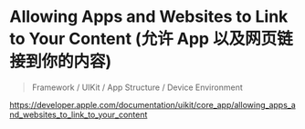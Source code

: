 # Allowing Apps and Websites to Link to Your Content (允许 App 以及网页链接到你的内容)

> Framework / UIKit / App Structure / Device Environment

https://developer.apple.com/documentation/uikit/core_app/allowing_apps_and_websites_to_link_to_your_content


